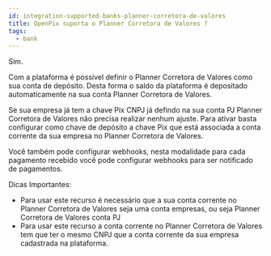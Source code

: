 ```yaml
---
id: integration-supported-banks-planner-corretora-de-valores
title: OpenPix suporta o Planner Corretora de Valores ?
tags:
  - bank
---
```


Sim.

Com a plataforma é possível definir o Planner Corretora de Valores como sua conta de depósito. Desta forma o saldo da plataforma é depositado automaticamente na sua conta Planner Corretora de Valores.

Se sua empresa já tem a chave Pix CNPJ já defindo na sua conta PJ Planner Corretora de Valores não precisa realizar nenhum ajuste. Para ativar basta configurar como chave de depósito a chave Pix que está associada a conta corrente da sua empresa no Planner Corretora de Valores.

Você também pode configurar webhooks, nesta modalidade para cada pagamento recebido você pode configurar webhooks para ser notificado de pagamentos.

Dicas Importantes:

- Para usar este recurso é necessário que a sua conta corrente no Planner Corretora de Valores seja uma conta empresas, ou seja Planner Corretora de Valores conta PJ
- Para usar este recurso a conta corrente no Planner Corretora de Valores tem que ter o mesmo CNPJ que a conta corrente da sua empresa cadastrada na plataforma.
